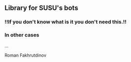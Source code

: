 ## Library for SUSU's bots

### !!If you don't know what is it you don't need this.!!

### In other cases

...


Roman Fakhrutdinov